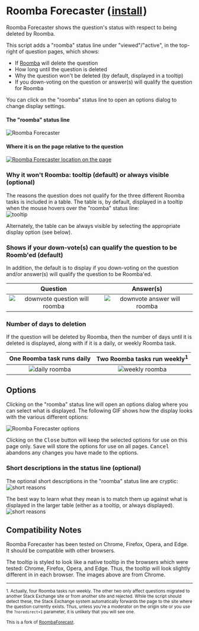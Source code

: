 # Roomba Forecaster (&#8202;[install](https://github.com/makyen/StackExchange-userscripts/raw/master/Roomba-Forecaster/RoombaForecaster.user.js)&#8202;)

Roomba Forecaster shows the question's status with respect to being deleted by Roomba.


This script adds a "roomba" status line under "viewed"/"active", in the top-right of
question pages, which shows:

* If [Roomba](http://stackoverflow.com/help/roomba) will delete the question
* How long until the question is deleted
* Why the question won't be deleted (by default, displayed in a tooltip)
* If you down-voting on the question or answer(s) will qualify the question for Roomba

You can click on the "roomba" status line to open an options dialog to change display settings.

#### The "roomba" status line

![Roomba Forecaster](https://github.com/makyen/StackExchange-userscripts/raw/master/Roomba-Forecaster/README-assets/larger-down-vote-question-will-roomba.png)

#### Where it is on the page relative to the question

[![Roomba Forecaster location on the page](https://github.com/makyen/StackExchange-userscripts/raw/master/Roomba-Forecaster/README-assets/location-on-page-with-red-circle-660px.png)](https://github.com/makyen/StackExchange-userscripts/raw/master/Roomba-Forecaster/README-assets/location-on-page-with-red-circle.png)

### Why it won't Roomba: tooltip (default) or always visible (optional)
The reasons the question does not qualify for the three different Roomba tasks is included in a table.  The table is, by default, displayed in a tooltip when the mouse hovers over the "roomba" status line:    
![tooltip](https://github.com/makyen/StackExchange-userscripts/raw/master/Roomba-Forecaster/README-assets/tooltip.png)

Alternately, the table can be always visible by selecting the appropriate display option (see below).

### Shows if your down-vote(s) can qualify the question to be Roomb'ed (default)
In addition, the default is to display if you down-voting on the question and/or answer(s) will qualify the question to be Roomba'ed.

Question | Answer(s)
:-------------------------:|:-------------------------:  
![downvote question will roomba](https://github.com/makyen/StackExchange-userscripts/raw/master/Roomba-Forecaster/README-assets/downvote-question-will-roomba.png) | ![downvote answer will roomba](https://github.com/makyen/StackExchange-userscripts/raw/master/Roomba-Forecaster/README-assets/downvote-answer-will-roomba.png)


### Number of days to deletion
If the question will be deleted by Roomba, then the number of days until it is deleted is displayed, along with if it is a daily, or weekly Roomba task. 

One Roomba task runs daily | Two Roomba tasks run weekly<sup>1</sup>   
:-------------------------:|:-------------------------:
![daily roomba](https://github.com/makyen/StackExchange-userscripts/raw/master/Roomba-Forecaster/README-assets/daily-20days.png) | ![weekly roomba](https://github.com/makyen/StackExchange-userscripts/raw/master/Roomba-Forecaster/README-assets/weekly-29days.png)

## Options
Clicking on the "roomba" status line will open an options dialog where you
can select what is displayed.  The following GIF shows how the display
looks with the various different options:

![Roomba Forecaster options](https://github.com/makyen/StackExchange-userscripts/raw/master/Roomba-Forecaster/README-assets/options.gif)

Clicking on the <kbd>Close</kbd> button will keep the selected options for use on this page only. <kbd>Save</kbd> will store the options for use on all pages. <kbd>Cancel</kbd> abandons any changes you have made to the options.

### Short descriptions in the status line (optional)
The optional short descriptions in the "roomba" status line are cryptic:   
![short reasons](https://github.com/makyen/StackExchange-userscripts/raw/master/Roomba-Forecaster/README-assets/short-reasons.png)

The best way to learn what they mean is to match them up against what
is displayed in the larger table (either as a tooltip, or
always displayed).  
![short reasons](https://github.com/makyen/StackExchange-userscripts/raw/master/Roomba-Forecaster/README-assets/tooltip-short-reasons.png)

## Compatibility Notes
Roomba Forecaster has been tested on Chrome, Firefox, Opera, and Edge. It should be compatible with other browsers.
 
The tooltip is styled to look like a native tooltip in the browsers which were tested: Chrome, Firefox, Opera, and Edge. Thus, the tooltip will look slightly different in in each browser. The images above are from Chrome. 

----------------------------
<sup>1.  Actually, four Roomba tasks run weekly.  The other two only
affect questions migrated to another Stack Exchange site or from another site and rejected. While the script should detect these, the Stack Exchange system automatically forwards the page to the site where the question currently exists. Thus, unless you're a moderator on the origin site or you use the `?noredirect=1` parameter, it is unlikely that you will see one.</sup>

<sup>This is a fork of [RoombaForecast](https://github.com/Siguza/StackScripts/blob/master/RoombaForecast.user.js).</sup>
